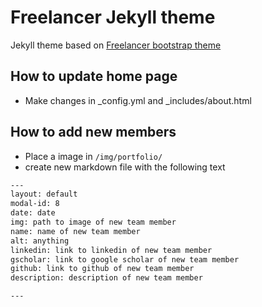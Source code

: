 Freelancer Jekyll theme  
=========================

Jekyll theme based on [Freelancer bootstrap theme ](http://startbootstrap.com/template-overviews/freelancer/)

## How to update home page
- Make changes in _config.yml and _includes/about.html

## How to add new members
 - Place a image in `/img/portfolio/`
 - create new markdown file with the following text
```txt
---
layout: default
modal-id: 8
date: date 
img: path to image of new team member
name: name of new team member
alt: anything 
linkedin: link to linkedin of new team member
gscholar: link to google scholar of new team member
github: link to github of new team member
description: description of new team member

---
```

